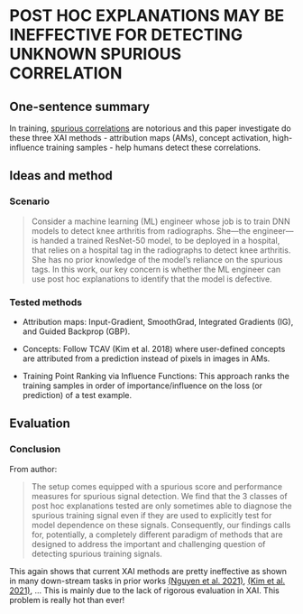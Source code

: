 # POST HOC EXPLANATIONS MAY BE INEFFECTIVE FOR DETECTING UNKNOWN SPURIOUS CORRELATION

## One-sentence summary
In training, [spurious correlations](http://lgmoneda.github.io/2021/01/12/spurious-correlation-ml-and-causality.html) are notorious and this paper investigate do these three XAI methods - attribution maps (AMs), concept activation, high-influence training samples - help humans detect these correlations.

## Ideas and method

### Scenario

> Consider a machine learning (ML) engineer whose job is to train DNN models to detect knee arthritis from radiographs. She—the engineer—is handed a trained ResNet-50 model, to be deployed in a hospital, that relies on a hospital tag in the radiographs to detect knee arthritis. She has no prior knowledge of the model’s reliance on the spurious tags. In this work, our key concern is whether the ML engineer can use post hoc explanations to identify that the model is defective.

### Tested methods

- Attribution maps: Input-Gradient, SmoothGrad, Integrated Gradients (IG), and Guided Backprop (GBP). 

- Concepts: Follow TCAV (Kim et al. 2018) where user-defined concepts are attributed from a prediction instead of pixels in images in AMs.

- Training Point Ranking via Influence Functions: This approach ranks the training samples in order of importance/influence on the loss (or prediction) of a test example.

## Evaluation

### Conclusion

From author:

> The setup comes equipped with a spurious score and performance measures for spurious signal detection. We find that the 3 classes of post hoc explanations tested are only sometimes able to diagnose the spurious training signal even if they are used to explicitly test for model dependence on these signals. Consequently, our findings calls for, potentially, a completely different paradigm of methods that are designed to address the important and challenging question of detecting spurious training signals.

This again shows that current XAI methods are pretty ineffective as shown in many down-stream tasks in prior works [(Nguyen et al. 2021)](https://arxiv.org/abs/2105.14944), [(Kim et al. 2021)](https://arxiv.org/abs/2112.03184), ... This is mainly due to the lack of rigorous evaluation in XAI. This problem is really hot than ever! 